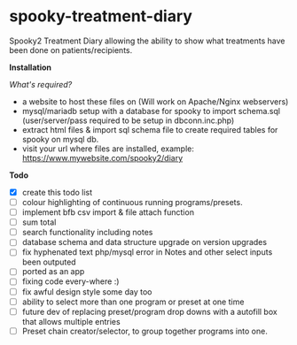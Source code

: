 # spooky-treatment-diary
Spooky2 Treatment Diary allowing the ability to show what treatments have been done on patients/recipients.

**Installation**

*What's required?*
* a website to host these files on (Will work on Apache/Nginx webservers)
* mysql/mariadb setup with a database for spooky to import schema.sql (user/server/pass required to be setup in dbconn.inc.php)
* extract html files & import sql schema file to create required tables for spooky on mysql db.
* visit your url where files are installed, example: https://www.mywebsite.com/spooky2/diary

**Todo**
- [x] create this todo list
- [ ] colour highlighting of continuous running programs/presets.
- [ ] implement bfb csv import & file attach function
- [ ] sum total
- [ ] search functionality including notes
- [ ] database schema and data structure upgrade on version upgrades
- [ ] fix hyphenated text php/mysql error in Notes and other select inputs been outputed
- [ ] ported as an app
- [ ] fixing code every-where :)
- [ ] fix awful design style some day too
- [ ] ability to select more than one program or preset at one time
- [ ] future dev of replacing preset/program drop downs with a autofill box that allows multiple entries
- [ ] Preset chain creator/selector, to group together programs into one.
